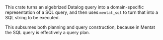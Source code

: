 This crate turns an algebrized Datalog query into a domain-specific representation of a SQL query, and then uses `mentat_sql` to turn that into a SQL string to be executed.

This subsumes both planning and query construction, because in Mentat the SQL query is effectively a query plan.
